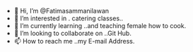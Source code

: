 - 👋 Hi, I’m @Fatimasammanilawan
- 👀 I’m interested in . catering classes..
- 🌱 I’m currently learning ..and teaching female how to cook.
- 💞️ I’m looking to collaborate on ..Git Hub.
- 📫 How to reach me ..my E-mail Address.

<!---Fatima
Fatimasammanilawan/Fatimasammanilawan is a ✨ special ✨ repository because its `README.md` (this file) appears on your GitHub profile.
You can click the Preview link to take a look at your changes.
--->
